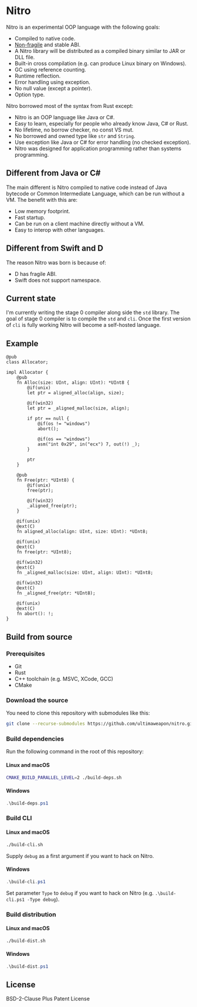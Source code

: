 # Nitro

Nitro is an experimental OOP language with the following goals:

- Compiled to native code.
- [Non-fragile](https://en.wikipedia.org/wiki/Fragile_binary_interface_problem) and stable ABI.
- A Nitro library will be distributed as a compiled binary similar to JAR or DLL file.
- Built-in cross compilation (e.g. can produce Linux binary on Windows).
- GC using reference counting.
- Runtime reflection.
- Error handling using exception.
- No null value (except a pointer).
- Option type.

Nitro borrowed most of the syntax from Rust except:

- Nitro is an OOP language like Java or C#.
- Easy to learn, especially for people who already know Java, C# or Rust.
- No lifetime, no borrow checker, no const VS mut.
- No borrowed and owned type like `str` and `String`.
- Use exception like Java or C# for error handling (no checked exception).
- Nitro was designed for application programming rather than systems programming.

## Different from Java or C#

The main different is Nitro compiled to native code instead of Java bytecode or Common Intermediate
Language, which can be run without a VM. The benefit with this are:

- Low memory footprint.
- Fast startup.
- Can be run on a client machine directly without a VM.
- Easy to interop with other languages.

## Different from Swift and D

The reason Nitro was born is because of:

- D has fragile ABI.
- Swift does not support namespace.

## Current state

I'm currently writing the stage 0 compiler along side the `std` library. The goal of stage 0
compiler is to compile the `std` and `cli`. Once the first version of `cli` is fully working Nitro
will become a self-hosted language.

## Example

```
@pub
class Allocator;

impl Allocator {
    @pub
    fn Alloc(size: UInt, align: UInt): *UInt8 {
        @if(unix)
        let ptr = aligned_alloc(align, size);

        @if(win32)
        let ptr = _aligned_malloc(size, align);

        if ptr == null {
            @if(os != "windows")
            abort();

            @if(os == "windows")
            asm("int 0x29", in("ecx") 7, out(!) _);
        }

        ptr
    }

    @pub
    fn Free(ptr: *UInt8) {
        @if(unix)
        free(ptr);

        @if(win32)
        _aligned_free(ptr);
    }

    @if(unix)
    @ext(C)
    fn aligned_alloc(align: UInt, size: UInt): *UInt8;

    @if(unix)
    @ext(C)
    fn free(ptr: *UInt8);

    @if(win32)
    @ext(C)
    fn _aligned_malloc(size: UInt, align: UInt): *UInt8;

    @if(win32)
    @ext(C)
    fn _aligned_free(ptr: *UInt8);

    @if(unix)
    @ext(C)
    fn abort(): !;
}
```

## Build from source

### Prerequisites

- Git
- Rust
- C++ toolchain (e.g. MSVC, XCode, GCC)
- CMake

### Download the source

You need to clone this repository with submodules like this:

```sh
git clone --recurse-submodules https://github.com/ultimaweapon/nitro.git
```

### Build dependencies

Run the following command in the root of this repository:

#### Linux and macOS

```sh
CMAKE_BUILD_PARALLEL_LEVEL=2 ./build-deps.sh
```

#### Windows

```powershell
.\build-deps.ps1
```

### Build CLI

#### Linux and macOS

```sh
./build-cli.sh
```

Supply `debug` as a first argument if you want to hack on Nitro.

#### Windows

```powershell
.\build-cli.ps1
```

Set parameter `Type` to `debug` if you want to hack on Nitro (e.g. `.\build-cli.ps1 -Type debug`).

### Build distribution

#### Linux and macOS

```sh
./build-dist.sh
```

#### Windows

```powershell
.\build-dist.ps1
```

## License

BSD-2-Clause Plus Patent License
